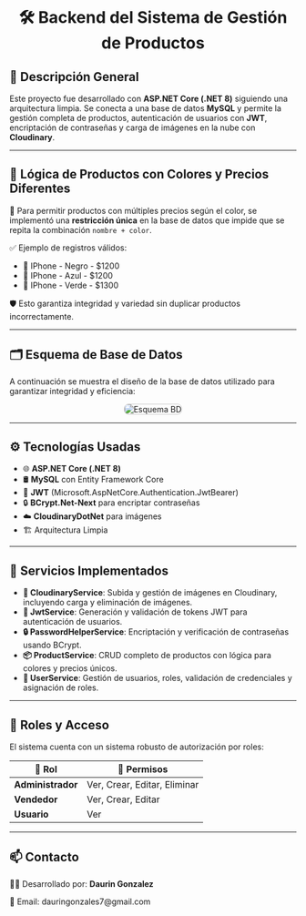 <h1 align="center">🛠️ Backend del Sistema de Gestión de Productos</h1>

<h2>📌 Descripción General</h2>

<p>
Este proyecto fue desarrollado con <strong>ASP.NET Core (.NET 8)</strong> siguiendo una arquitectura limpia. Se conecta a una base de datos <strong>MySQL</strong> y permite la gestión completa de productos, autenticación de usuarios con <strong>JWT</strong>, encriptación de contraseñas y carga de imágenes en la nube con <strong>Cloudinary</strong>.
</p>

---

<h2>🧠 Lógica de Productos con Colores y Precios Diferentes</h2>

<p>
🔄 Para permitir productos con múltiples precios según el color, se implementó una <strong>restricción única</strong> en la base de datos que impide que se repita la combinación <code>nombre + color</code>.
</p>

<p>✅ Ejemplo de registros válidos:</p>
<ul>
  <li>📱 IPhone - Negro - $1200</li>
  <li>📱 IPhone - Azul - $1200</li>
  <li>📱 IPhone - Verde - $1300</li>
</ul>

<p>🛡️ Esto garantiza integridad y variedad sin duplicar productos incorrectamente.</p>

---

<h2>🗂️ Esquema de Base de Datos</h2>

<p>A continuación se muestra el diseño de la base de datos utilizado para garantizar integridad y eficiencia:</p>

<p align="center">
  <img src="https://res.cloudinary.com/dret6llu8/image/upload/v1747261594/l1ckwdh7iskdl0s4pltg.png" alt="Esquema BD" style="max-width: 100%; border: 1px solid #ccc; border-radius: 8px;" />
</p>

---

<h2>⚙️ Tecnologías Usadas</h2>

<ul>
  <li>🌐 <strong>ASP.NET Core (.NET 8)</strong></li>
  <li>🛢️ <strong>MySQL</strong> con Entity Framework Core</li>
  <li>🔐 <strong>JWT</strong> (Microsoft.AspNetCore.Authentication.JwtBearer)</li>
  <li>🔒 <strong>BCrypt.Net-Next</strong> para encriptar contraseñas</li>
  <li>☁️ <strong>CloudinaryDotNet</strong> para imágenes</li>
  <li>🏗️ Arquitectura Limpia</li>
</ul>

---

<h2>🧰 Servicios Implementados</h2>

<ul>
  <li><strong>🧾 CloudinaryService</strong>: Subida y gestión de imágenes en Cloudinary, incluyendo carga y eliminación de imágenes.</li>
  <li><strong>🔐 JwtService</strong>: Generación y validación de tokens JWT para autenticación de usuarios.</li>
  <li><strong>🔒 PasswordHelperService</strong>: Encriptación y verificación de contraseñas usando BCrypt.</li>
  <li><strong>📦 ProductService</strong>: CRUD completo de productos con lógica para colores y precios únicos.</li>
  <li><strong>👥 UserService</strong>: Gestión de usuarios, roles, validación de credenciales y asignación de roles.</li>
</ul>

---

<h2>🔐 Roles y Acceso</h2>

<p>El sistema cuenta con un sistema robusto de autorización por roles:</p>

<table>
  <thead>
    <tr>
      <th>👤 Rol</th>
      <th>📝 Permisos</th>
    </tr>
  </thead>
  <tbody>
    <tr>
      <td><strong>Administrador</strong></td>
      <td>Ver, Crear, Editar, Eliminar</td>
    </tr>
    <tr>
      <td><strong>Vendedor</strong></td>
      <td>Ver, Crear, Editar</td>
    </tr>
    <tr>
      <td><strong>Usuario</strong></td>
      <td>Ver</td>
    </tr>
  </tbody>
</table>

---

<h2>📫 Contacto</h2>

<p>👨‍💻 Desarrollado por: <strong>Daurin Gonzalez</strong></p>
<p>📧 Email: dauringonzales7@gmail.com</p>
